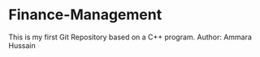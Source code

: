 # Finance-Management
This is my first Git Repository based on a C++ program.
Author: Ammara Hussain
